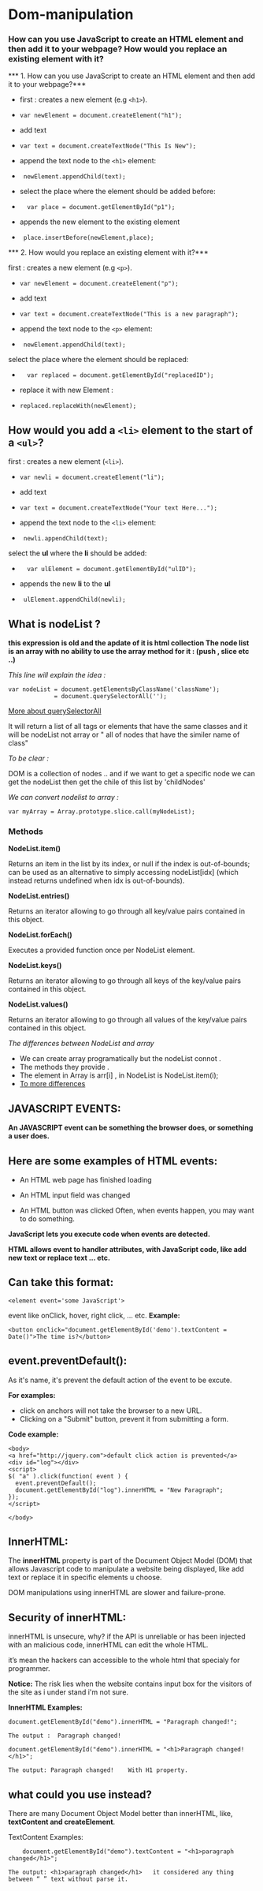 # Dom-manipulation
### How can you use JavaScript to create an HTML element and then add it to your webpage? How would you replace an existing element with it?
  *** 1. How can you use JavaScript to create an HTML element and then add it to your webpage?***
* first : creates a new element (e.g ```<h1>```).
* ```var newElement = document.createElement("h1");```

* add text
*  ```var text = document.createTextNode("This Is New");```

*  append the text node to the ```<h1>``` element:
* ``` newElement.appendChild(text);```

* select the place where the element should be added before:

* ```  var place = document.getElementById("p1");```
*  appends the new element to the existing element
* ``` place.insertBefore(newElement,place);```

*** 2. How would you replace an existing element with it?***

first : creates a new element (e.g ```<p>```).
* ```var newElement = document.createElement("p");```

* add text
*  ```var text = document.createTextNode("This is a new paragraph");```

*  append the text node to the ```<p>``` element:
* ``` newElement.appendChild(text);```

select the place where the element should be replaced:

* ```  var replaced = document.getElementById("replacedID");```

* replace it with new Element :

* ```replaced.replaceWith(newElement);```

## How would you add a ```<li>``` element to the start of a ```<ul>```?
first : creates a new element (```<li>```).
* ```var newli = document.createElement("li");```

* add text
*  ```var text = document.createTextNode("Your text Here...");```

*  append the text node to the ```<li>``` element:
* ``` newli.appendChild(text);```

select the **ul** where the **li** should be added:

* ```  var ulElement = document.getElementById("ulID");```

*  appends the new **li** to the  **ul**
* ``` ulElement.appendChild(newli);```
## What is nodeList ?

**this expression is old
and the apdate of it is html collection
The node list is an array with no ability to use the array method for it : (push , slice etc ..)**

_This line will explain the idea :_

```
var nodeList = document.getElementsByClassName('className');
             = document.querySelectorAll('');
```

[More about querySelectorAll](https://www.w3schools.com/jsref/met_document_queryselectorall.asp)

It will return a list of all tags or elements that have the same classes and it will be nodeList not array
or " all of nodes that have the similer name of class"

_To be clear :_

DOM is a collection of nodes .. and if we want to get a specific node we can get the nodeList then get the chile of this list by 'childNodes'

_We can convert nodelist to array :_

```
var myArray = Array.prototype.slice.call(myNodeList);
```

### Methods

**NodeList.item()**

Returns an item in the list by its index, or null if the index is out-of-bounds; can be used as an alternative to simply accessing nodeList[idx] (which instead returns undefined when idx is out-of-bounds).

**NodeList.entries()**

Returns an iterator
allowing to go through all key/value pairs contained in this object.

**NodeList.forEach()**

Executes a provided function once per NodeList element.

**NodeList.keys()**

Returns an iterator allowing to go through all keys of the key/value pairs contained in this object.

**NodeList.values()**

Returns an iterator allowing to go through all values of the key/value pairs contained in this object.

_The differences between NodeList and array_

* We can create array programatically but the nodeList connot .
* The methods they provide .
* The element in Array is arr[i] ,
  in NodeList is NodeList.item(i);
* [To more differences](https://toddmotto.com/a-comprehensive-dive-into-nodelists-arrays-converting-nodelists-and-understanding-the-dom/#browser-support)

## JAVASCRIPT EVENTS:

**An JAVASCRIPT event can be something the browser does, or something a user does.**

## Here are some examples of HTML events:

* An HTML web page has finished loading

* An HTML input field was changed
* An HTML button was clicked
  Often, when events happen, you may want to do something.

**JavaScript lets you execute code when events are detected.**

**HTML allows event to handler attributes, with JavaScript code, like add new text or replace text ... etc.**

## Can take this format:

```
<element event='some JavaScript'>
```

event like onClick, hover, right click, ... etc.
**Example:**

```
<button onclick="document.getElementById('demo').textContent = Date()">The time is?</button>
```

## event.preventDefault():

As it's name, it's prevent the default action of the event to be excute.

**For examples:**

* click on anchors will not take the browser to a new URL.
* Clicking on a "Submit" button, prevent it from submitting a form.

**Code example:**

```
<body>
<a href="http://jquery.com">default click action is prevented</a>
<div id="log"></div>
<script>
$( "a" ).click(function( event ) {
  event.preventDefault();
  document.getElementById("log").innerHTML = "New Paragraph";
});
</script>

</body>
```

## InnerHTML:

The **innerHTML** property is part of the Document Object Model (DOM) that allows Javascript code to manipulate a website being displayed, like add text or replace it in specific elements u choose.

DOM manipulations using innerHTML are slower and failure-prone.

## Security of innerHTML:

innerHTML is unsecure, why? if the API is unreliable or has been injected with an malicious code, innerHTML can edit the whole HTML.

it’s mean the hackers can accessible to the whole html that specialy for programmer.

**Notice:** The risk lies when the website contains input box for the visitors of the site as i under stand i'm not sure.

**InnerHTML Examples:**

```
document.getElementById("demo").innerHTML = "Paragraph changed!";

The output :  Paragraph changed!

document.getElementById("demo").innerHTML = "<h1>Paragraph changed!</h1>";

The output: Paragraph changed!    With H1 property.
```

## what could you use instead?

There are many Document Object Model better than innerHTML, like, **textContent and createElement**.

TextContent Examples:

```
    document.getElementById("demo").textContent = "<h1>paragraph changed</h1>";

The output: <h1>paragraph changed</h1>   it considered any thing between “ ” text without parse it.
```
